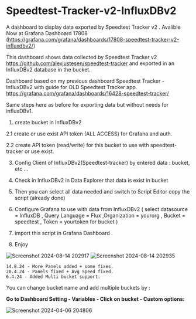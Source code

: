 # Speedtest-Tracker-v2-InfluxDBv2

A dashboard to display data exported by Speedtest Tracker v2 . Avalible Now at Grafana Dashboard 17808
(https://grafana.com/grafana/dashboards/17808-speedtest-tracker-v2-influxdbv2/)

This dashboard shows data collected by Speedtest Tracker v2 https://github.com/alexjustesen/speedtest-tracker and exported in an InfluxDBv2 database in the bucket.

Dashboard based on my previous dashboard Speedtest Tracker - InfluxDBv2 with guide for OLD Speedtest Tracker app. https://grafana.com/grafana/dashboards/16428-speedtest-tracker/

Same steps here as before for exporting data but without needs for influxDBv1.

1. create bucket in InfluxDBv2

2.1 create or use exist API token (ALL ACCESS) for Grafana and auth.

2.2 create API token (read/write) for this bucket to use with speedtest-tracker or use exist.

3. Config Client of InfluxDBv2(Speedtest-tracker) by entered data : bucket, etc ...

4. Check in InfluxDBv2 in Data Explorer that data is exist in bucket

5. Then you can select all data needed and switch to Script Editor copy the script (already done)

6. Configure Grafana to use with data from InfluxDBv2 ( select datasource = InfluxDB , Query Language = Flux  ,Organization = yourorg , Bucket = speedtest , Token = yourtoken for bucket )

7. import this script in Grafana Dashboard .

8. Enjoy

![Screenshot 2024-08-14 202917](https://github.com/user-attachments/assets/aab1ed25-2e70-4486-b540-4da6306418b6)
![Screenshot 2024-08-14 202935](https://github.com/user-attachments/assets/37685a7d-9d58-4987-a4dd-2ebeabaebc49)

``` 14.8.24 - More Panels added + some fixes. ```<br>
``` 20.4.24 - Panels fixed + Avg Speed fixed. ```<br>
``` 6.4.24 - Added Multi bucket support. ```<br>

 You can change bucket name and add multiple buckets by : 

 <b>Go to Dashboard Setting - Variables - Click on bucket - Custom options:</b>
 
![Screenshot 2024-04-06 204806](https://github.com/masterwishx/Speedtest-Tracker-v2-InfluxDBv2/assets/28630321/808c1b36-71dc-4669-8014-6aac6ebfd85b)


 
